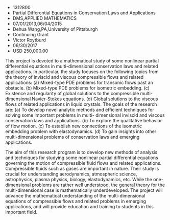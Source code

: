 
* 1312800
* Partial Differential Equations in Conservation Laws and Applications
* DMS,APPLIED MATHEMATICS
* 07/01/2013,06/04/2015
* Dehua Wang,PA,University of Pittsburgh
* Continuing Grant
* Victor Roytburd
* 06/30/2017
* USD 250,000.00

This project is devoted to a mathematical study of some nonlinear partial
differential equations in multi-dimensional conservation laws and related
applications. In particular, the study focuses on the following topics from the
theory of inviscid and viscous compressible flows and related applications: (a)
Mixed-type PDE problems for transonic flows past an obstacle. (b) Mixed-type PDE
problems for isometric embedding. (c) Existence and regularity of global
solutions to the compressible multi-dimensional Navier-Stokes equations. (d)
Global solutions to the viscous flows of related applications in liquid
crystals. The goals of the research are: (a) To develop novel analytic methods
and efficient techniques for solving some important problems in multi-
dimensional inviscid and viscous conservation laws and applications. (b) To
explore the qualitative behavior of flow motion. (c) To establish new
connections of the isometric embedding problem with elastodynamics. (d) To gain
insights into other multi-dimensional problems of conservation laws and emerging
applications.

The aim of this research program is to develop new methods of analysis and
techniques for studying some nonlinear partial differential equations governing
the motion of compressible fluid flows and related applications. Compressible
fluids such as gases are important in nature. Their study is crucial for
understanding aerodynamics, atmospheric science, astrophysics, plasma physics,
biology, elastodynamics, etc. While the one-dimensional problems are rather well
understood, the general theory for the multi-dimensional case is mathematically
underdeveloped. The project will advance the mathematical understanding of the
multi-dimensional equations of compressible flows and related problems in
emerging applications, and will provide education and training to students in
this important field.
